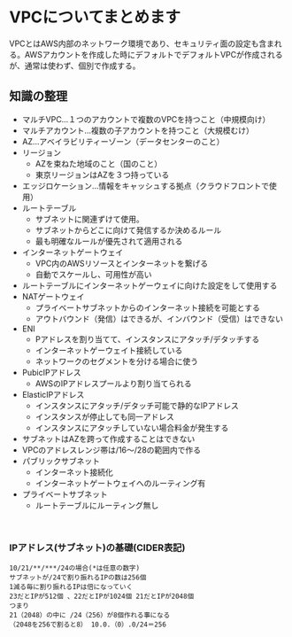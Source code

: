 # VPCについてまとめます
VPCとはAWS内部のネットワーク環境であり、セキュリティ面の設定も含まれる。AWSアカウントを作成した時にデフォルトでデフォルトVPCが作成されるが、通常は使わず、個別で作成する。

## 知識の整理
- マルチVPC…１つのアカウントで複数のVPCを持つこと（中規模向け）
- マルチアカウント…複数の子アカウントを持つこと（大規模むけ）
- AZ…アベイラビリティーゾーン（データセンターのこと）
- リージョン
  - AZを束ねた地域のこと（国のこと）
  - 東京リージョンはAZを３つ持っている
- エッジロケーション…情報をキャッシュする拠点（クラウドフロントで使用）
- ルートテーブル
  - サブネットに関連ずけて使用。
  - サブネットからどこに向けて発信するか決めるルール
  - 最も明確なルールが優先されて適用される
- インターネットゲートウェイ
  - VPC内のAWSリソースとインターネットを繋げる
  - 自動でスケールし、可用性が高い
- ルートテーブルにインターネットゲーウェイに向けた設定をして使用する
- NATゲートウェイ
  - プライベートサブネットからのインターネット接続を可能とする
  - アウトバウンド（発信）はできるが、インバウンド（受信）はできない
- ENI
  - Pアドレスを割り当てて、インスタンスにアタッチ/デタッチする
  - インターネットゲーウェイト接続している
  - ネットワークのセグメントを分ける場合に使う
- PubicIPアドレス
  - AWSのIPアドレスプールより割り当てられる
- ElasticIPアドレス
  - インスタンスにアタッチ/デタッチ可能で静的なIPアドレス
  - インスタンスが停止しても同一アドレス
  - インスタンスにアタッチしていない場合料金が発生する
- サブネットはAZを跨って作成することはできない
- VPCのアドレスレンジ帯は/16〜/28の範囲内で作る
- パブリックサブネット
  - インターネット接続化
  - インターネットゲートウェイへのルーティング有
- プライベートサブネット
  - ルートテーブルにルーティング無し
 <br>

### IPアドレス(サブネット)の基礎(CIDER表記)
```
10/21/**/***/24の場合(*は任意の数字)
サブネットが/24で割り振れるIPの数は256個
1減る毎に割り振れるIPは倍になっていく
23だとIPが512個 、22だとIPが1024個 21だとIPが2048個
つまり
21（2048）の中に /24（256）が8個作れる事になる
（2048を256で割ると8） 10.0.（0）.0/24＝256
```
